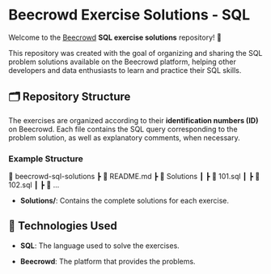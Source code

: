 # Beecrowd Exercise Solutions - SQL

Welcome to the [Beecrowd](https://www.beecrowd.com.br/) **SQL exercise solutions** repository! 🚀

This repository was created with the goal of organizing and sharing the SQL problem solutions available on the Beecrowd platform, helping other developers and data enthusiasts to learn and practice their SQL skills.

## 🗂 Repository Structure

The exercises are organized according to their **identification numbers (ID)** on Beecrowd. Each file contains the SQL query corresponding to the problem solution, as well as explanatory comments, when necessary.

### Example Structure
📂 beecrowd-sql-solutions
┣ 📄 README.md
┣ 📂 Solutions
┃ ┣ 📄 101.sql
┃ ┣ 📄 102.sql
┃ ┣ 📄 ...

- **Solutions/**: Contains the complete solutions for each exercise.

## 📌 Technologies Used
- **SQL**: The language used to solve the exercises.

- **Beecrowd**: The platform that provides the problems.